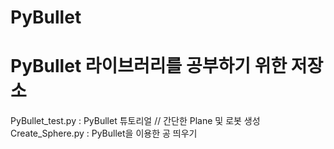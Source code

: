# PyBullet
PyBullet 라이브러리를 공부하기 위한 저장소
============================================================================
PyBullet_test.py : PyBullet 튜토리얼 // 간단한 Plane 및 로봇 생성
Create_Sphere.py : PyBullet을 이용한 공 띄우기
